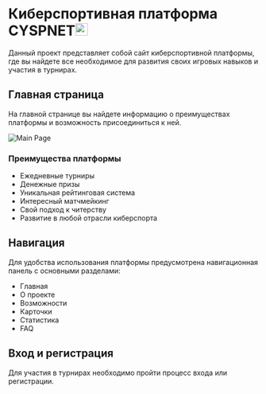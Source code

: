 # Киберспортивная платформа CYSPNET<img src="https://i.ibb.co/hdS1RBn/Group.png" alt="CYSPNET" width="25" height="25" />

Данный проект представляет собой сайт киберспортивной платформы, где вы найдете все необходимое для развития своих игровых навыков и участия в турнирах.

## Главная страница

На главной странице вы найдете информацию о преимуществах платформы и возможность присоединиться к ней.

![Main Page](https://i.ibb.co/1Lc2C42/6-B6q-zmedrw.jpg)

### Преимущества платформы
- Ежедневные турниры
- Денежные призы
- Уникальная рейтинговая система
- Интересный матчмейкинг
- Свой подход к читерству
- Развитие в любой отрасли киберспорта

## Навигация

Для удобства использования платформы предусмотрена навигационная панель с основными разделами:

- Главная
- О проекте
- Возможности
- Карточки
- Статистика
- FAQ

## Вход и регистрация

Для участия в турнирах необходимо пройти процесс входа или регистрации.
